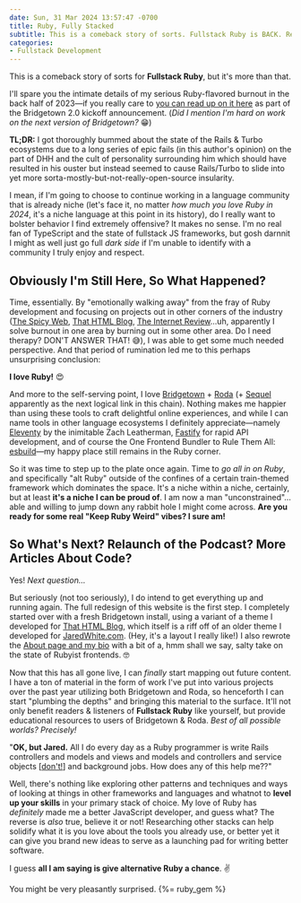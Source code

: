 ```yaml
---
date: Sun, 31 Mar 2024 13:57:47 -0700
title: Ruby, Fully Stacked
subtitle: This is a comeback story of sorts. Fullstack Ruby is BACK. Relaunch of the podcast? More articles about code? Yes!
categories:
- Fullstack Development
---
```


This is a comeback story of sorts for **Fullstack Ruby**, but it's more than that.

I'll spare you the intimate details of my serious Ruby-flavored burnout in the back half of 2023—if you really care to [you can read up on it here](https://www.bridgetownrb.com/future/road-to-bridgetown-2.0-escaping-burnout/) as part of the Bridgetown 2.0 kickoff announcement. (_Did I mention I'm hard on work on the next version of Bridgetown?_ 😁)

**TL;DR:** I got thoroughly bummed about the state of the Rails & Turbo ecosystems due to a long series of epic fails (in this author's opinion) on the part of DHH and the cult of personality surrounding him which should have resulted in his ouster but instead seemed to cause Rails/Turbo to slide into yet more sorta-mostly-but-not-really-open-source insularity.

I mean, if I'm going to choose to continue working in a language community that is already niche (let's face it, no matter _how much you love Ruby in 2024_, it's a niche language at this point in its history), do I really want to bolster behavior I find extremely offensive? It makes no sense. I'm no real fan of TypeScript and the state of fullstack JS frameworks, but gosh darnnit I might as well just go full _dark side_ if I'm unable to identify with a community I truly enjoy and respect.

## Obviously I'm Still Here, So What Happened?

Time, essentially. By "emotionally walking away" from the fray of Ruby development and focusing on projects out in other corners of the industry ([The Spicy Web](https://www.spicyweb.dev), [That HTML Blog](https://thathtml.blog), [The Internet Review](https://theinternet.review)…uh, apparently I solve burnout in one area by burning out in some other area. Do I need therapy? DON'T ANSWER THAT! 😅), I was able to get some much needed perspective. And that period of rumination led me to this perhaps unsurprising conclusion:

**I love Ruby!** 😍

And more to the self-serving point, I love [Bridgetown](https://www.bridgetownrb.com) + [Roda](http://roda.jeremyevans.net) (+ [Sequel](http://sequel.jeremyevans.net) apparently as the next logical link in this chain). Nothing makes me happier than using these tools to craft delightful online experiences, and while I can name tools in other language ecosystems I definitely appreciate—namely [Eleventy](https://www.11ty.dev) by the inimitable Zach Leatherman, [Fastify](https://fastify.dev) for rapid API development, and of course the One Frontend Bundler to Rule Them All: [esbuild](https://esbuild.github.io)—my happy place still remains in the Ruby corner.

So it was time to step up to the plate once again. Time to _go all in on Ruby_, and specifically "alt Ruby" outside of the confines of a certain train-themed framework which dominates the space. It's a niche within a niche, certainly, but at least **it's a niche I can be proud of**. I am now a man "unconstrained"…able and willing to jump down any rabbit hole I might come across. **Are you ready for some real "Keep Ruby Weird" vibes? I sure am!**

## So What's Next? Relaunch of the Podcast? More Articles About Code?

Yes! _Next question…_

But seriously (not too seriously), I do intend to get everything up and running again. The full redesign of this website is the first step. I completely started over with a fresh Bridgetown install, using a variant of a theme I developed for [That HTML Blog](https://thathtml.blog), which itself is a riff off of an older theme I developed for [JaredWhite.com](https://jaredwhite.com). (Hey, it's a layout I really like!) I also rewrote the [About page and my bio](/about) with a bit of a, hmm shall we say, salty take on the state of Rubyist frontends. 🤓

Now that this has all gone live, I can _finally_ start mapping out future content. I have a ton of material in the form of work I've put into various projects over the past year utilizing both Bridgetown and Roda, so henceforth I can start "plumbing the depths" and bringing this material to the surface. It'll not only benefit readers & listeners of **Fullstack Ruby** like yourself, but provide educational resources to users of Bridgetown & Roda. _Best of all possible worlds? Precisely!_

"**OK, but Jared.** All I do every day as a Ruby programmer is write Rails controllers and models and views and models and controllers and service objects [[don't!](/object-orientation/rails/2018/03/06/why-service-objects-are-an-anti-pattern/)] and background jobs. How does any of this help me??"

Well, there's nothing like exploring other patterns and techniques and ways of looking at things in other frameworks and languages and whatnot to **level up your skills** in your primary stack of choice. My love of Ruby has _definitely_ made me a better JavaScript developer, and guess what? The reverse is _also_ true, believe it or not! Researching other stacks can help solidify what it is you love about the tools you already use, or better yet it can give you brand new ideas to serve as a launching pad for writing better software.

I guess **all I am saying is give alternative Ruby a chance**. ✌️

You might be very pleasantly surprised. {%= ruby_gem %}
